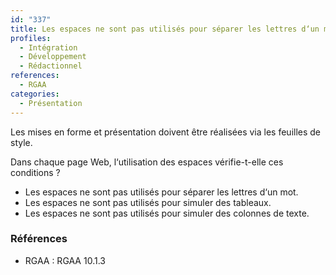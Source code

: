```yaml
---
id: "337"
title: Les espaces ne sont pas utilisés pour séparer les lettres d‘un mot, simuler un tableau ou des colonnes de texte.
profiles:
  - Intégration
  - Développement
  - Rédactionnel
references:
  - RGAA
categories:
  - Présentation
---
```


Les mises en forme et présentation doivent être réalisées via les feuilles de style.

Dans chaque page Web, l‘utilisation des espaces vérifie-t-elle ces conditions ?

* Les espaces ne sont pas utilisés pour séparer les lettres d‘un mot.
* Les espaces ne sont pas utilisés pour simuler des tableaux.
* Les espaces ne sont pas utilisés pour simuler des colonnes de texte.

### Références

*   RGAA : RGAA 10.1.3
